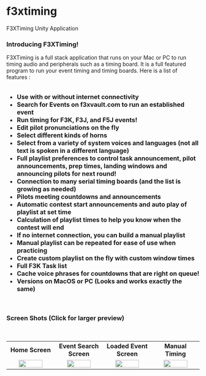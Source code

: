 # f3xtiming
F3XTiming Unity Application

<h3>Introducing F3XTiming!</h3>
	F3XTiming is a full stack application that runs on your Mac or PC to run timing audio and peripherals such as a timing board. It is a full featured program to run your event timing and timing boards. Here is a list of features :<br>
	<br>
	<ul style="font-weight: bold;font-size: 16px;">
		<li>Use with or without internet connectivity</li>
		<li>Search for Events on f3xvault.com to run an established event</li>
		<li>Run timing for F3K, F3J, and F5J events!</li>
		<li>Edit pilot pronunciations on the fly</li>
		<li>Select different kinds of horns</li>
		<li>Select from a variety of system voices and languages (not all text is spoken in a different language)</li>
		<li>Full playlist preferences to control task announcement, pilot announcements, prep times, landing windows and announcing pilots for next round!</li>
		<li>Connection to many serial timing boards (and the list is growing as needed)</li>
		<li>Pilots meeting countdowns and announcements</li>
		<li>Automatic contest start announcements and auto play of playlist at set time</li>
		<li>Calculation of playlist times to help you know when the contest will end</li>
		<li>If no internet connection, you can build a manual playlist</li>
		<li>Manual playlist can be repeated for ease of use when practicing</li>
		<li>Create custom playlist on the fly with custom window times</li>
		<li>Full F3K Task list</li>
		<li>Cache voice phrases for countdowns that are right on queue!</li>
		<li>Versions on MacOS or PC (Looks and works exactly the same)</li>
	</ul>
	<br>
	<h3>Screen Shots (Click for larger preview)</h3>
	<br>
	<table width="100%">
		<tr>
			<td align="center"><b>Home Screen</b></td>
			<td align="center"><b>Event Search Screen</b></td>
			<td align="center"><b>Loaded Event Screen</b></td>
			<td align="center"><b>Manual Timing</b></td>
		</tr>
		<tr>
			<td align="center" width="25%"><a href="/images/f3xtiming_home.png" target="_blank"><img width="75%" src="/images/f3xtiming_home.png" /></a></td>
			<td align="center" width="25%"><a href="/images/f3xtiming_search.png" target="_blank"><img width="75%" src="/images/f3xtiming_search.png" /></a></td>
			<td align="center" width="25%"><a href="/images/f3xtiming_event.png" target="_blank"><img width="75%" src="/images/f3xtiming_event.png" /></a></td>
			<td align="center" width="25%"><a href="/images/f3xtiming_manual.png" target="_blank"><img width="75%" src="/images/f3xtiming_manual.png" /></a></td>
		</tr>
	</table>
